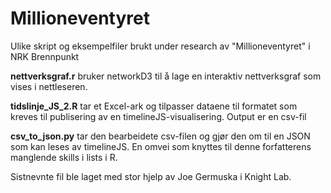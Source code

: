 # Millioneventyret

Ulike skript og eksempelfiler brukt under research av "Millioneventyret" i NRK Brennpunkt

**nettverksgraf.r** bruker networkD3 til å lage en interaktiv nettverksgraf som vises i nettleseren.

**tidslinje_JS_2.R** tar et Excel-ark og tilpasser dataene til formatet som kreves til publisering av en timelineJS-visualisering. Output er en csv-fil

**csv_to_json.py** tar den bearbeidete csv-filen og gjør den om til en JSON som kan leses av timelineJS. En omvei som knyttes til denne forfatterens manglende skills i lists i R.

Sistnevnte fil ble laget med stor hjelp av Joe Germuska i Knight Lab.
